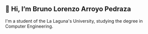 ## 👋 Hi, I’m Bruno Lorenzo Arroyo Pedraza


I'm a student of the La Laguna's University, studying the degree in Computer Engineering.

## 
